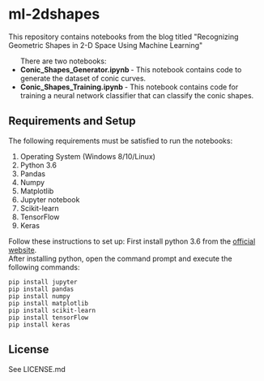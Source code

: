 # ml-2dshapes

This repository contains notebooks from the blog titled "Recognizing Geometric Shapes in 2-D Space Using Machine Learning"

<ul> There are two notebooks:
<li> <b> Conic_Shapes_Generator.ipynb </b> - This notebook contains code to generate the dataset of conic curves.
<li> <b> Conic_Shapes_Training.ipynb  </b> - This notebook contains code for training a neural network classifier that can classify the conic shapes.
</ul>
  
## Requirements and Setup
The following requirements must be satisfied to run the notebooks:
1. Operating System (Windows 8/10/Linux)
2. Python 3.6
3. Pandas
4. Numpy
5. Matplotlib
6. Jupyter notebook
7. Scikit-learn
8. TensorFlow
9. Keras

Follow these instructions to set up:
First install python 3.6 from the [official website](https://www.python.org/).<br>
After installing python, open the command prompt and execute the following commands:

`pip install jupyter`<br>
`pip install pandas`<br>
`pip install numpy`<br>
`pip install matplotlib`<br>
`pip install scikit-learn`<br>
`pip install tensorFlow`<br>
`pip install keras`<br>

## License
See LICENSE.md
